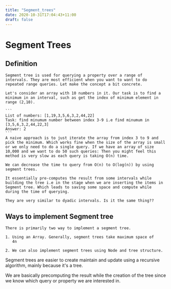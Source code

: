 ```yaml
---
title: "Segment_trees"
date: 2020-10-31T17:04:43+11:00
draft: false
---
```


# Segment Trees #

## Definition ##

    Segment tree is used for querying a property over a range of intervals. They are most efficient when you want to want to do repeated range queries. Let make the concept a bit concrete.

    Let's consider an array with 10 numbers in it. Our task is to find a minimum in an interval, such as get the index of minimum element in range (2,10).

    ```
    List of numbers: [1,19,3,5,6,3,2,44,22]
    Task: find minumum number between index 3-9 i.e find minumum in [3,5,6,3,2,44,22,3]
    Answer: 2
    ```
    A naive approach is to just iterate the array from index 3 to 9 and pick the minimum. Which works fine when the size of the array is small or we only need to do a single query. If we have an array of size 10,000 and we want to do 50 such queries: Then you might feel this method is very slow as each query is taking O(n) time.

    We can decrease the time to query from O(n) to O(log(n)) by using segment trees.

    It essentially pre-computes the result from some intervals while building the tree i.e in the stage when we are inserting the items in Segment tree. Which leads to saving some space and compute while during the time of querying.

    They are very similar to dyadic intervals. Is it the same thing??

## Ways to implement Segment tree ##

    There is primarily two way to implement a segment tree.

    1. Using an Array. Generally, segment trees take maximum space of
       4n

    2. We can also implement segment trees using Node and tree structure.

   Segment trees are easier to create maintain and update using a recursive algorithm, mainly because it's a tree.

We are basically precomputing the result while the creation of the tree since we know which query or property we are interested in.

